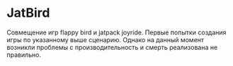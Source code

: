 # JatBird
Совмещение игр flappy bird и jatpack joyride.
Первые попытки создания игры по указанному выше сценарию. Однако на данный момент возникли проблемы с производительность и смерть реализована не правильно.
